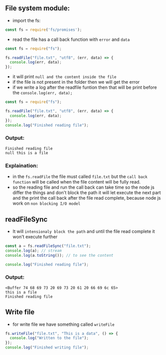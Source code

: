 ## File system module:
- import the fs:
```js
const fs = require('fs/promises');
```

- read the file has a call back function with `error` and `data`
```js
const fs = require("fs");

fs.readFile("file.txt", "utf8", (err, data) => {
  console.log(err, data);
});

```
- it will print `null and the content inside the file`
- if the file is not present in the folder then we will get the error
- if we write a log after the readfile funtion then that will be print before the `console.log(err, data);`
```js
const fs = require("fs");

fs.readFile("file.txt", "utf8", (err, data) => {
  console.log(err, data);
});
console.log("Finished reading file");
```
### Output:
```
Finished reading file
null this is a file
```
### Explaination:
- in the `fs.readFile` the file must called `file.txt` but the `call back function` will be called when the file content will be fully read.
- so the reading file and run the call back can take time so the node js differ the things and don't block the path it will let execute the next part and the print the call back after the file read complete, because node js work on `non blocking I/O model`

## readFileSync
- It will `intensionaly block the path` and until the file read complete it won't execute further
```js
const a = fs.readFileSync("file.txt");
console.log(a); // stream
console.log(a.toString()); // to see the content

console.log("Finished reading file");
```
### Output:
```
<Buffer 74 68 69 73 20 69 73 20 61 20 66 69 6c 65>
this is a file
Finished reading file
```

## Write file
- for write file we have something called `writeFile`
```js
fs.writeFile("file.txt", "This is a data", () => {
  console.log("Written to the file");
});
console.log("Finished writing file");
```



